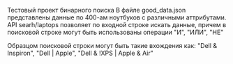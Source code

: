﻿Тестовый проект бинарного поиска
В файле good_data.json представлены данные по 400-ам ноутбуков с различными аттрибутами.
API searh/laptops позволяет по входной строке искать данные, причем в поисковой строке
могут быть использованы операции "И", "ИЛИ", "НЕ"

Образцом поисковой строки могут быть такие вхождения как: "Dell & Inspiron", "Dell | Apple",
"Dell & !XPS | Apple & Air"